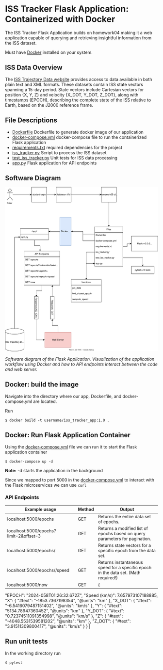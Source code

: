 # ISS Tracker Flask Application: Containerized with Docker
The ISS Tracker Flask Application builds on homework04 making it a web application capable of querying and retrieving insightful information from the ISS dataset.

Must have [Docker](https://docs.docker.com/get-docker/) installed on your system.

## ISS Data Overview
The [ISS Trajectory Data website](https://spotthestation.nasa.gov/trajectory_data.cfm) provides access to data available in both plain text and XML formats. These datasets contain ISS state vectors spanning a 15-day period. State vectors include Cartesian vectors for position {X, Y, Z} and velocity {X_DOT, Y_DOT, Z_DOT}, along with timestamps (EPOCH), describing the complete state of the ISS relative to Earth, based on the J2000 reference frame.

## File Descriptions
- [Dockerfile](Dockerfile) Dockerfile to generate docker image of our application
- [docker-compose.yml](docker-compose.yml) docker-compose file to run the containerized Flask application
- [requirements.txt](requirements.txt) required dependencies for the project
- [iss_tracker.py](iss_tracker.py) Script to process the ISS dataset
- [test_iss_tracker.py](test_iss_tracker.py) Unit tests for ISS data processing
- [app.py](app.py) Flask application for API endpoints

## Software Diagram
![image](hw5_software_diagram.svg)

*Software diagram of the Flask Application. Visualization of the application workflow using Docker and how to API endpoints interact between the code and web server.*

## Docker: build the image
Navigate into the directory where our app, Dockerfile, and docker-compose.yml are located.

Run 
~~~
$ docker build -t username/iss_tracker_app:1.0 .
~~~

## Docker: Run Flask Application Container
Using the [docker-compose.yml](docker-compose.yml) file we can run it to start the Flask application container
~~~
$ docker-compose up -d
~~~
**Note:** -d starts the application in the background

Since we mapped to port 5000 in the [docker-compose.yml](docker-compose.yml) to interact with the Flask microservices we can use `curl`
### API Endpoints
| Example usage                        | Method | Output                                                             |
|------------------------------|--------|-------------------------------------------------------------------------|
| localhost:5000/epochs                      | GET    | Returns the entire data set of epochs.                                  |
| localhost:5000/epochs?limit=2&offset=3 | GET    | Returns a modified list of epochs based on query parameters for pagination. |
| localhost:5000/epochs/<epoch>              | GET    | Returns state vectors for a specific epoch from the data set.           |
| localhost:5000/epochs/<epoch>/speed        | GET    | Returns instantaneous speed for a specific epoch in the data set. (Math required!) |
| localhost:5000/now                         | GET    | {
  "EPOCH": "2024-058T01:26:32.672Z",
  "Speed (km/s)": 7.657973107188885,
  "X": {
    "#text": "-1853.7367198354",
    "@units": "km"
  },
  "X_DOT": {
    "#text": "-6.5416079487151402",
    "@units": "km/s"
  },
  "Y": {
    "#text": "5134.78947360452",
    "@units": "km"
  },
  "Y_DOT": {
    "#text": "0.72374511091354998",
    "@units": "km/s"
  },
  "Z": {
    "#text": "-4048.5531539581202",
    "@units": "km"
  },
  "Z_DOT": {
    "#text": "3.91511309800417",
    "@units": "km/s"
  }
} |


## Run unit tests
In the working directory run
~~~
$ pytest
~~~
